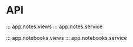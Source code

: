 # API

::: app.notes.views
::: app.notes.service

::: app.notebooks.views
::: app.notebooks.service
